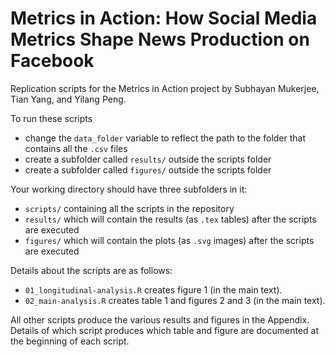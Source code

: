 # Metrics in Action: How Social Media Metrics Shape News Production on Facebook

Replication scripts for the Metrics in Action project by Subhayan Mukerjee, Tian Yang, and Yilang Peng.

To run these scripts
- change the `data_folder` variable to reflect the path to the folder that contains all the `.csv` files
- create a subfolder called `results/` outside the scripts folder
- create a subfolder called `figures/` outside the scripts folder

Your working directory should have three subfolders in it:
- `scripts/` containing all the scripts in the repository
- `results/` which will contain the results (as `.tex` tables) after the scripts are executed
- `figures/` which will contain the plots (as `.svg` images) after the scripts are executed

Details about the scripts are as follows:

- `01_longitudinal-analysis.R` creates figure 1 (in the main text).
- `02_main-analysis.R` creates table 1 and figures 2 and 3 (in the main text).

All other scripts produce the various results and figures in the Appendix. Details of which script produces which table and figure are documented at the beginning of each script.

